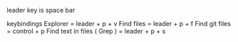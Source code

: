leader key is space bar 

keybindings 
Explorer = leader + p + v
Find files = leader + p + f
Find git files = control + p 
Find text in files ( Grep ) = leader + p + s
